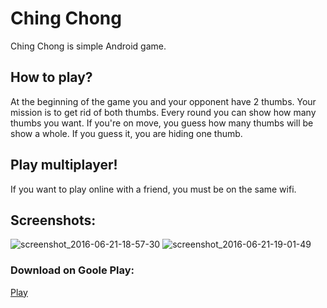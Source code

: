 # Ching Chong

Ching Chong is simple Android game.

## How to play?
At the beginning of the game you and your opponent have 2 thumbs.
Your mission is to get rid of both thumbs.
Every round you can show how many thumbs you want.
If you're on move, you guess how many thumbs will be show a whole.
If you guess it, you are hiding one thumb.

## Play multiplayer!
If you want to play online with a friend, you must be on the same wifi.

## Screenshots:
![screenshot_2016-06-21-18-57-30](https://cloud.githubusercontent.com/assets/16924957/16240347/4810245c-37e9-11e6-8b2b-067e8101d0f5.png)
![screenshot_2016-06-21-19-01-49](https://cloud.githubusercontent.com/assets/16924957/16240357/4af581a8-37e9-11e6-9962-f972b35ac1cf.png)

### Download on Goole Play:
[Play](https://play.google.com/store/apps/details?id=cz.martinforejt.chingchong)
